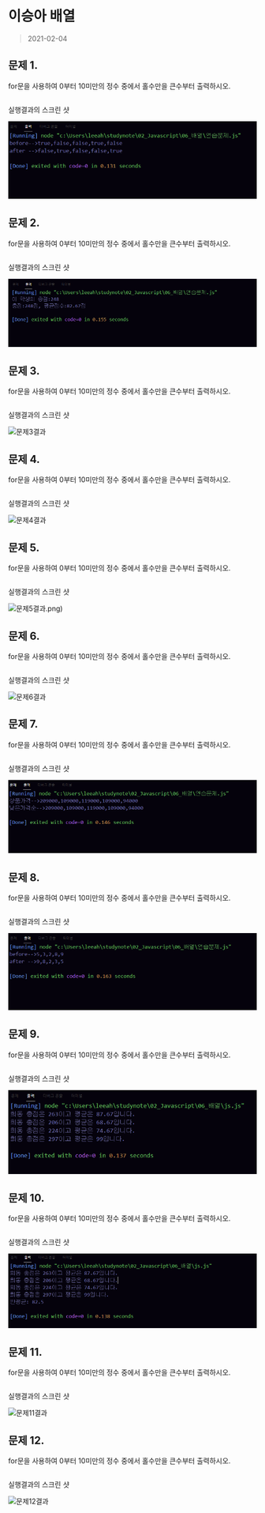 # 이승아 배열
> 2021-02-04


## 문제 1.

for문을 사용하여 0부터 10미만의 정수 중에서 홀수만을 큰수부터 출력하시오.

```javascript

```

실행결과의 스크린 샷

![문제1결과](1.png)


## 문제 2.

for문을 사용하여 0부터 10미만의 정수 중에서 홀수만을 큰수부터 출력하시오.

```javascript

```

실행결과의 스크린 샷

![문제2결과](2.png)


## 문제 3.

for문을 사용하여 0부터 10미만의 정수 중에서 홀수만을 큰수부터 출력하시오.

```javascript

```

실행결과의 스크린 샷

![문제3결과](3.png)


## 문제 4.

for문을 사용하여 0부터 10미만의 정수 중에서 홀수만을 큰수부터 출력하시오.

```javascript

```

실행결과의 스크린 샷

![문제4결과](4.png)


## 문제 5.

for문을 사용하여 0부터 10미만의 정수 중에서 홀수만을 큰수부터 출력하시오.

```javascript

```

실행결과의 스크린 샷

![문제5결과](5).png)


## 문제 6.

for문을 사용하여 0부터 10미만의 정수 중에서 홀수만을 큰수부터 출력하시오.

```javascript

```

실행결과의 스크린 샷

![문제6결과](6.png)


## 문제 7.

for문을 사용하여 0부터 10미만의 정수 중에서 홀수만을 큰수부터 출력하시오.

```javascript

```

실행결과의 스크린 샷

![문제7결과](7.png)


## 문제 8.

for문을 사용하여 0부터 10미만의 정수 중에서 홀수만을 큰수부터 출력하시오.

```javascript

```

실행결과의 스크린 샷

![문제8결과](8.png)


## 문제 9.

for문을 사용하여 0부터 10미만의 정수 중에서 홀수만을 큰수부터 출력하시오.

```javascript

```

실행결과의 스크린 샷

![문제9결과](9.png)


## 문제 10.

for문을 사용하여 0부터 10미만의 정수 중에서 홀수만을 큰수부터 출력하시오.

```javascript

```

실행결과의 스크린 샷

![문제10결과](10.png)


## 문제 11.

for문을 사용하여 0부터 10미만의 정수 중에서 홀수만을 큰수부터 출력하시오.

```javascript

```

실행결과의 스크린 샷

![문제11결과](11.png)


## 문제 12.

for문을 사용하여 0부터 10미만의 정수 중에서 홀수만을 큰수부터 출력하시오.

```javascript

```

실행결과의 스크린 샷

![문제12결과](12.png)

